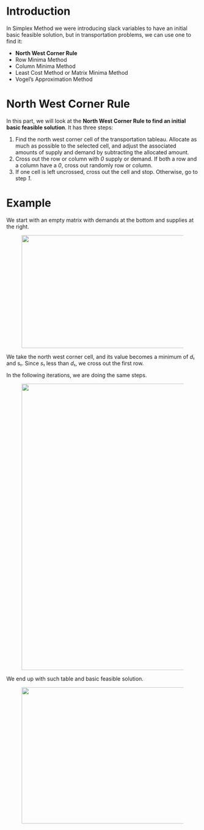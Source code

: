 <h1 id="a909" class="me mf ev be mg mh mi mj mk ml mm mn mo mp mq mr ms mt mu mv mw mx my mz na nb bj" data-selectable-paragraph="">Introduction</h1>
<p id="21c6" class="pw-post-body-paragraph kl km ev kn b ko nc kq kr ks nd ku kv kw ne ky kz la nf lc ld le ng lg lh li eo bj" data-selectable-paragraph="">In Simplex Method we were introducing slack variables to have an initial basic feasible solution, but in transportation problems, we can use one to find it:</p>
<ul class=""><li id="3e73" class="kl km ev kn b ko kp kq kr ks kt ku kv nh kx ky kz ni lb lc ld nj lf lg lh li nk nl nm bj" data-selectable-paragraph=""><strong class="kn ew">North West Corner Rule</strong></li><li id="7a19" class="kl km ev kn b ko nn kq kr ks no ku kv nh np ky kz ni nq lc ld nj nr lg lh li nk nl nm bj" data-selectable-paragraph="">Row Minima Method</li><li id="023a" class="kl km ev kn b ko nn kq kr ks no ku kv nh np ky kz ni nq lc ld nj nr lg lh li nk nl nm bj" data-selectable-paragraph="">Column Minima Method</li><li id="c24c" class="kl km ev kn b ko nn kq kr ks no ku kv nh np ky kz ni nq lc ld nj nr lg lh li nk nl nm bj" data-selectable-paragraph="">Least Cost Method or Matrix Minima Method</li><li id="63d5" class="kl km ev kn b ko nn kq kr ks no ku kv nh np ky kz ni nq lc ld nj nr lg lh li nk nl nm bj" data-selectable-paragraph="">Vogel’s Approximation Method</li></ul>
<h1 id="230a" class="me mf ev be mg mh mi mj mk ml mm mn mo mp mq mr ms mt mu mv mw mx my mz na nb bj" data-selectable-paragraph="">North West Corner Rule</h1>
<p id="8d85" class="pw-post-body-paragraph kl km ev kn b ko nc kq kr ks nd ku kv kw ne ky kz la nf lc ld le ng lg lh li eo bj" data-selectable-paragraph="">In this part, we will look at the <strong class="kn ew">North West Corner Rule to find an initial basic feasible solution</strong>. It has three steps:</p>
<ol class=""><li id="fe93" class="kl km ev kn b ko kp kq kr ks kt ku kv nh kx ky kz ni lb lc ld nj lf lg lh li ns nl nm bj" data-selectable-paragraph="">Find the north west corner cell of the transportation tableau. Allocate as much as possible to the selected cell, and adjust the associated amounts of supply and demand by subtracting the allocated amount.</li><li id="fda8" class="kl km ev kn b ko nn kq kr ks no ku kv nh np ky kz ni nq lc ld nj nr lg lh li ns nl nm bj" data-selectable-paragraph="">Cross out the row or column with <em class="nt">0</em> supply or demand. If both a row and a column have a <em class="nt">0</em>, cross out randomly row or column.</li><li id="5392" class="kl km ev kn b ko nn kq kr ks no ku kv nh np ky kz ni nq lc ld nj nr lg lh li ns nl nm bj" data-selectable-paragraph="">If one cell is left uncrossed, cross out the cell and stop. Otherwise, go to step <em class="nt">1</em>.</li></ol>
<h1 id="c9c7" class="me mf ev be mg mh mi mj mk ml mm mn mo mp mq mr ms mt mu mv mw mx my mz na nb bj" data-selectable-paragraph="">Example</h1>
<p id="033c" class="pw-post-body-paragraph kl km ev kn b ko nc kq kr ks nd ku kv kw ne ky kz la nf lc ld le ng lg lh li eo bj" data-selectable-paragraph="">We start with an empty matrix with demands at the bottom and supplies at the right.</p>
<figure class="ln lo lp lq lr ls lk ll paragraph-image"><div role="button" tabindex="0" class="lt lu go lv bg lw"><div class="lk ll nu"><picture><source srcset="https://miro.medium.com/v2/resize:fit:640/format:webp/1*JFG8go5w35kvhJRB5k2C2A.jpeg 640w, https://miro.medium.com/v2/resize:fit:720/format:webp/1*JFG8go5w35kvhJRB5k2C2A.jpeg 720w, https://miro.medium.com/v2/resize:fit:750/format:webp/1*JFG8go5w35kvhJRB5k2C2A.jpeg 750w, https://miro.medium.com/v2/resize:fit:786/format:webp/1*JFG8go5w35kvhJRB5k2C2A.jpeg 786w, https://miro.medium.com/v2/resize:fit:828/format:webp/1*JFG8go5w35kvhJRB5k2C2A.jpeg 828w, https://miro.medium.com/v2/resize:fit:1100/format:webp/1*JFG8go5w35kvhJRB5k2C2A.jpeg 1100w, https://miro.medium.com/v2/resize:fit:1400/format:webp/1*JFG8go5w35kvhJRB5k2C2A.jpeg 1400w" sizes="(min-resolution: 4dppx) and (max-width: 700px) 50vw, (-webkit-min-device-pixel-ratio: 4) and (max-width: 700px) 50vw, (min-resolution: 3dppx) and (max-width: 700px) 67vw, (-webkit-min-device-pixel-ratio: 3) and (max-width: 700px) 65vw, (min-resolution: 2.5dppx) and (max-width: 700px) 80vw, (-webkit-min-device-pixel-ratio: 2.5) and (max-width: 700px) 80vw, (min-resolution: 2dppx) and (max-width: 700px) 100vw, (-webkit-min-device-pixel-ratio: 2) and (max-width: 700px) 100vw, 700px" type="image/webp"><source data-testid="og" srcset="https://miro.medium.com/v2/resize:fit:640/1*JFG8go5w35kvhJRB5k2C2A.jpeg 640w, https://miro.medium.com/v2/resize:fit:720/1*JFG8go5w35kvhJRB5k2C2A.jpeg 720w, https://miro.medium.com/v2/resize:fit:750/1*JFG8go5w35kvhJRB5k2C2A.jpeg 750w, https://miro.medium.com/v2/resize:fit:786/1*JFG8go5w35kvhJRB5k2C2A.jpeg 786w, https://miro.medium.com/v2/resize:fit:828/1*JFG8go5w35kvhJRB5k2C2A.jpeg 828w, https://miro.medium.com/v2/resize:fit:1100/1*JFG8go5w35kvhJRB5k2C2A.jpeg 1100w, https://miro.medium.com/v2/resize:fit:1400/1*JFG8go5w35kvhJRB5k2C2A.jpeg 1400w" sizes="(min-resolution: 4dppx) and (max-width: 700px) 50vw, (-webkit-min-device-pixel-ratio: 4) and (max-width: 700px) 50vw, (min-resolution: 3dppx) and (max-width: 700px) 67vw, (-webkit-min-device-pixel-ratio: 3) and (max-width: 700px) 65vw, (min-resolution: 2.5dppx) and (max-width: 700px) 80vw, (-webkit-min-device-pixel-ratio: 2.5) and (max-width: 700px) 80vw, (min-resolution: 2dppx) and (max-width: 700px) 100vw, (-webkit-min-device-pixel-ratio: 2) and (max-width: 700px) 100vw, 700px"><img alt="" class="bg lx ly c" width="700" height="295" loading="lazy" role="presentation" src="https://miro.medium.com/v2/resize:fit:700/1*JFG8go5w35kvhJRB5k2C2A.jpeg"></picture></div></div></figure>
<p id="f762" class="pw-post-body-paragraph kl km ev kn b ko kp kq kr ks kt ku kv kw kx ky kz la lb lc ld le lf lg lh li eo bj" data-selectable-paragraph="">We take the north west corner cell, and its value becomes a minimum of <em class="nt">d₁</em> and s<em class="nt">₁</em>. Since <em class="nt">s₁</em> less than <em class="nt">d₁</em>, we cross out the first row.</p>
<p id="0de4" class="pw-post-body-paragraph kl km ev kn b ko kp kq kr ks kt ku kv kw kx ky kz la lb lc ld le lf lg lh li eo bj" data-selectable-paragraph="">In the following iterations, we are doing the same steps.</p>
<figure class="ln lo lp lq lr ls lk ll paragraph-image"><div role="button" tabindex="0" class="lt lu go lv bg lw"><div class="lk ll nw"><picture><source srcset="https://miro.medium.com/v2/resize:fit:640/format:webp/1*Wu6XLCKCSAmpqNcjJ3V4ew.jpeg 640w, https://miro.medium.com/v2/resize:fit:720/format:webp/1*Wu6XLCKCSAmpqNcjJ3V4ew.jpeg 720w, https://miro.medium.com/v2/resize:fit:750/format:webp/1*Wu6XLCKCSAmpqNcjJ3V4ew.jpeg 750w, https://miro.medium.com/v2/resize:fit:786/format:webp/1*Wu6XLCKCSAmpqNcjJ3V4ew.jpeg 786w, https://miro.medium.com/v2/resize:fit:828/format:webp/1*Wu6XLCKCSAmpqNcjJ3V4ew.jpeg 828w, https://miro.medium.com/v2/resize:fit:1100/format:webp/1*Wu6XLCKCSAmpqNcjJ3V4ew.jpeg 1100w, https://miro.medium.com/v2/resize:fit:1400/format:webp/1*Wu6XLCKCSAmpqNcjJ3V4ew.jpeg 1400w" sizes="(min-resolution: 4dppx) and (max-width: 700px) 50vw, (-webkit-min-device-pixel-ratio: 4) and (max-width: 700px) 50vw, (min-resolution: 3dppx) and (max-width: 700px) 67vw, (-webkit-min-device-pixel-ratio: 3) and (max-width: 700px) 65vw, (min-resolution: 2.5dppx) and (max-width: 700px) 80vw, (-webkit-min-device-pixel-ratio: 2.5) and (max-width: 700px) 80vw, (min-resolution: 2dppx) and (max-width: 700px) 100vw, (-webkit-min-device-pixel-ratio: 2) and (max-width: 700px) 100vw, 700px" type="image/webp"><source data-testid="og" srcset="https://miro.medium.com/v2/resize:fit:640/1*Wu6XLCKCSAmpqNcjJ3V4ew.jpeg 640w, https://miro.medium.com/v2/resize:fit:720/1*Wu6XLCKCSAmpqNcjJ3V4ew.jpeg 720w, https://miro.medium.com/v2/resize:fit:750/1*Wu6XLCKCSAmpqNcjJ3V4ew.jpeg 750w, https://miro.medium.com/v2/resize:fit:786/1*Wu6XLCKCSAmpqNcjJ3V4ew.jpeg 786w, https://miro.medium.com/v2/resize:fit:828/1*Wu6XLCKCSAmpqNcjJ3V4ew.jpeg 828w, https://miro.medium.com/v2/resize:fit:1100/1*Wu6XLCKCSAmpqNcjJ3V4ew.jpeg 1100w, https://miro.medium.com/v2/resize:fit:1400/1*Wu6XLCKCSAmpqNcjJ3V4ew.jpeg 1400w" sizes="(min-resolution: 4dppx) and (max-width: 700px) 50vw, (-webkit-min-device-pixel-ratio: 4) and (max-width: 700px) 50vw, (min-resolution: 3dppx) and (max-width: 700px) 67vw, (-webkit-min-device-pixel-ratio: 3) and (max-width: 700px) 65vw, (min-resolution: 2.5dppx) and (max-width: 700px) 80vw, (-webkit-min-device-pixel-ratio: 2.5) and (max-width: 700px) 80vw, (min-resolution: 2dppx) and (max-width: 700px) 100vw, (-webkit-min-device-pixel-ratio: 2) and (max-width: 700px) 100vw, 700px"><img alt="" class="bg lx ly c" width="700" height="748" loading="lazy" role="presentation" src="https://miro.medium.com/v2/resize:fit:700/1*Wu6XLCKCSAmpqNcjJ3V4ew.jpeg"></picture></div></div></figure>
<p id="60ad" class="pw-post-body-paragraph kl km ev kn b ko kp kq kr ks kt ku kv kw kx ky kz la lb lc ld le lf lg lh li eo bj" data-selectable-paragraph="">We end up with such table and basic feasible solution.</p>
<figure class="ln lo lp lq lr ls lk ll paragraph-image"><div role="button" tabindex="0" class="lt lu go lv bg lw"><div class="lk ll nx"><picture><source srcset="https://miro.medium.com/v2/resize:fit:640/format:webp/1*8bED7UPGSJU7oDO5Gjbugw.jpeg 640w, https://miro.medium.com/v2/resize:fit:720/format:webp/1*8bED7UPGSJU7oDO5Gjbugw.jpeg 720w, https://miro.medium.com/v2/resize:fit:750/format:webp/1*8bED7UPGSJU7oDO5Gjbugw.jpeg 750w, https://miro.medium.com/v2/resize:fit:786/format:webp/1*8bED7UPGSJU7oDO5Gjbugw.jpeg 786w, https://miro.medium.com/v2/resize:fit:828/format:webp/1*8bED7UPGSJU7oDO5Gjbugw.jpeg 828w, https://miro.medium.com/v2/resize:fit:1100/format:webp/1*8bED7UPGSJU7oDO5Gjbugw.jpeg 1100w, https://miro.medium.com/v2/resize:fit:1400/format:webp/1*8bED7UPGSJU7oDO5Gjbugw.jpeg 1400w" sizes="(min-resolution: 4dppx) and (max-width: 700px) 50vw, (-webkit-min-device-pixel-ratio: 4) and (max-width: 700px) 50vw, (min-resolution: 3dppx) and (max-width: 700px) 67vw, (-webkit-min-device-pixel-ratio: 3) and (max-width: 700px) 65vw, (min-resolution: 2.5dppx) and (max-width: 700px) 80vw, (-webkit-min-device-pixel-ratio: 2.5) and (max-width: 700px) 80vw, (min-resolution: 2dppx) and (max-width: 700px) 100vw, (-webkit-min-device-pixel-ratio: 2) and (max-width: 700px) 100vw, 700px" type="image/webp"><source data-testid="og" srcset="https://miro.medium.com/v2/resize:fit:640/1*8bED7UPGSJU7oDO5Gjbugw.jpeg 640w, https://miro.medium.com/v2/resize:fit:720/1*8bED7UPGSJU7oDO5Gjbugw.jpeg 720w, https://miro.medium.com/v2/resize:fit:750/1*8bED7UPGSJU7oDO5Gjbugw.jpeg 750w, https://miro.medium.com/v2/resize:fit:786/1*8bED7UPGSJU7oDO5Gjbugw.jpeg 786w, https://miro.medium.com/v2/resize:fit:828/1*8bED7UPGSJU7oDO5Gjbugw.jpeg 828w, https://miro.medium.com/v2/resize:fit:1100/1*8bED7UPGSJU7oDO5Gjbugw.jpeg 1100w, https://miro.medium.com/v2/resize:fit:1400/1*8bED7UPGSJU7oDO5Gjbugw.jpeg 1400w" sizes="(min-resolution: 4dppx) and (max-width: 700px) 50vw, (-webkit-min-device-pixel-ratio: 4) and (max-width: 700px) 50vw, (min-resolution: 3dppx) and (max-width: 700px) 67vw, (-webkit-min-device-pixel-ratio: 3) and (max-width: 700px) 65vw, (min-resolution: 2.5dppx) and (max-width: 700px) 80vw, (-webkit-min-device-pixel-ratio: 2.5) and (max-width: 700px) 80vw, (min-resolution: 2dppx) and (max-width: 700px) 100vw, (-webkit-min-device-pixel-ratio: 2) and (max-width: 700px) 100vw, 700px"><img alt="" class="bg lx ly c" width="700" height="356" loading="lazy" role="presentation" src="https://miro.medium.com/v2/resize:fit:700/1*8bED7UPGSJU7oDO5Gjbugw.jpeg"></picture></div></div></figure>
